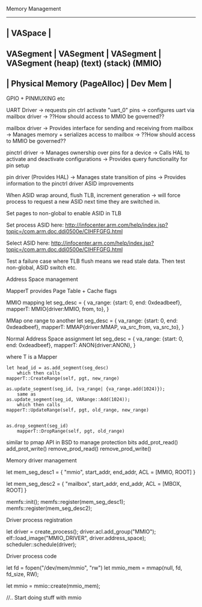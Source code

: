 Memory Management

---------------------------------------------
|                  VASpace                  |
---------------------------------------------
VASegment | VASegment | VASegment | VASegment
 (heap)      (text)      (stack)     (MMIO)
---------------------------------------------
|  Physical Memory (PageAlloc)    | Dev Mem |
---------------------------------------------



GPIO + PINMUXING etc

UART Driver
    -> requests pin ctrl activate "uart_0" pins
    -> configures uart via mailbox driver
    -> ??How should access to MMIO be governed??

mailbox driver
    -> Provides interface for sending and receiving from mailbox
    -> Manages memory + serializes access to mailbox
    -> ??How should access to MMIO be governed??

pinctrl driver
    -> Manages ownership over pins for a device
    -> Calls HAL to activate and deactivate configurations
    -> Provides query functionality for pin setup

pin driver (Provides HAL)
    -> Manages state transition of pins
    -> Provides information to the pinctrl driver
ASID improvements

When ASID wrap around, flush TLB, increment generation -> will force process to request 
a new ASID next time they are switched in.

Set pages to non-global to enable ASID in TLB

Set process ASID here:
http://infocenter.arm.com/help/index.jsp?topic=/com.arm.doc.ddi0500e/CIHFFGFG.html

Select ASID here:
http://infocenter.arm.com/help/index.jsp?topic=/com.arm.doc.ddi0500e/CIHFFGFG.html

Test a failure case where TLB flush means we read stale data. Then test non-global, ASID switch etc.



Address Space management

MapperT provides Page Table + Cache flags 

MMIO mapping 
    let seg_desc = {
        va_range: {start: 0, end: 0xdeadbeef},
        mapperT: MMIO{driver:MMIO, from, to},
    }

MMap one range to another
    let seg_desc = {
        va_range: {start: 0, end: 0xdeadbeef},
        mapperT: MMAP{driver:MMAP, va_src_from, va_src_to},
    }

Normal Address Space assignment
    let seg_desc = {
        va_range: {start: 0, end: 0xdeadbeef},
        mapperT: ANON{driver:ANON},
    }

where T is a Mapper

    let head_id = as.add_segment(seg_desc)
        which then calls
    mapperT::CreateRange(self, pgt, new_range)

    as.update_segment(seg_id, |va_range| {va_range.add(1024)});
        same as
    as.update_segment(seg_id, VARange::Add(1024));
        which then calls
    mapperT::UpdateRange(self, pgt, old_range, new_range)


    as.drop_segment(seg_id)
        mapperT::DropRange(self, pgt, old_range)


similar to pmap API in BSD to manage protection bits
    add_prot_read()
    add_prot_write()
    remove_prod_read()
    remove_prod_write()



Memory driver management

let mem_seg_desc1 = {
    "mmio",
    start_addr,
    end_addr,
    ACL = [MMIO, ROOT]
}

let mem_seg_desc2 = {
    "mailbox",
    start_addr,
    end_addr,
    ACL = [MBOX, ROOT]
}

memfs::init();
memfs::register(mem_seg_desc1);
memfs::register(mem_seg_desc2);


Driver process registration

let driver = create_process();
driver.acl.add_group("MMIO");
elf::load_image("MMIO_DRIVER", driver.address_space);
scheduler::schedule(driver);

Driver process code

let fd = fopen("/dev/mem/mmio", "rw")
let mmio_mem = mmap(null, fd, fd_size, RW);

let mmio = mmio::create(mmio_mem);

//.. Start doing stuff with mmio
